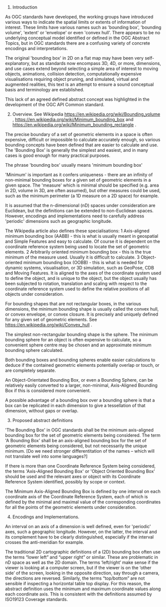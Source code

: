 1. Introduction 
 
As OGC standards have developed, the working groups have introduced various ways to indicate the spatial limits or extents of information of interest. These limits have various names such as 'bounding box', 'bounding volume', 'extent' or 'envelope' or even 'convex hull'. There appears to be no underlying conceptual model identified or defined in the OGC Abstract Topics, but in OGC standards there are a confusing variety of concrete encodings and interpretations.

The original 'bounding box' in 2D on a flat map may have been very self-explanatory, but as standards now encompass 3D, 4D, or more, dimensions, and use cases extend beyond selecting a simple area of interest to moving objects, animations, collision detection, computationally expensive visualisations requiring object pruning, and simulated, virtual and augmented realities, this text is an attempt to ensure a sound conceptual basis and terminology are established.

This lack of an agreed defined abstract concept was highlighted in the development of the OGC API Common standard.

2. Overview. See Wikipedia https://en.wikipedia.org/wiki/Bounding_volume ,  https://en.wikipedia.org/wiki/Minimum_bounding_box  and https://en.wikipedia.org/wiki/Minimum_bounding_rectangle .

The precise boundary of a set of geometric elements in a space is often expensive, difficult or impossible to calculate accurately enough, so various bounding concepts have been defined that are easier to calculate and use. The 'Bounding Box' is generally the simplest and easiest, and in many cases is good enough for many practical purposes.

The phrase 'bounding box' usually means 'minimum bounding box'

'Minimum' is important as it confers uniqueness - there are an infinity of non-minimal bounding boxes for a given set of geometric elements in a given space. The 'measure' which is minimal should be specified (e.g. area in 2D, volume in 3D, are often assumed), but other measures could be used, such as the minimum perimeter (a 1D measure on a 2D space) for example.

It is assumed that the n-dimensional (nD) spaces under consideration are Euclidean, but the definitions can be  extended to non-Euclidean spaces. However, encodings and implementations need to carefully address 'periodic' dimensions such as geographic longitude.

The Wikipedia article also defines these specialisations:
    1 Axis-aligned minimum bounding box (AABB) - this is what is usually meant in geospatial and Simple Features and easy to calculate. Of course it is dependent on the coordinate reference system being used to locate the set of geometric elements.
    2 Arbitrarily oriented minimum bounding box - this is the true minimum of the measure used. Usually it is difficult to calculate.
    3 Object-oriented minimum bounding box (OOBB) - this is what is needed for dynamic systems, visualisation, or 3D simulation, such as GeoPose, CDB and Moving Features. It is aligned to the axes of the coordinate system used to define the object, and is unique to the object, but the object usually has been subjected to rotation, translation and scaling with respect to the coordinate reference system used to define the relative positions of all objects under consideration.

For bounding shapes that are not rectangular boxes, in the various dimensions, the minimum bounding shape is usually called the convex hull, or convex envelope, or convex closure. It is precisely and uniquely defined for any given set of geometric elements. See https://en.wikipedia.org/wiki/Convex_hull .

The simplest non-rectangular bounding shape is the sphere. The minimum bounding sphere for an object is often expensive to calculate, so a convenient sphere centre may be chosen and an approximate minimum bounding sphere calculated.  

Both bounding boxes and bounding spheres enable easier calculations to deduce if the contained geometric elements potentially overlap or touch, or are completely separate. 

An Object-Orientated Bounding Box, or even a Bounding Sphere, can be relatively easily converted to a larger, non-minimal, Axis-Aligned Bounding Box if this is considered more convenient.

A possible advantage of a bounding box over a bounding sphere is that a box can be replicated in each dimension to give a tessellation of that dimension, without gaps or overlap.

3. Proposed abstract definitions

'The Bounding Box' in OGC standards shall be the minimum axis-aligned bounding box for the set of geometric elements being considered. The term 'A Bounding Box' shall  be an axis-aligned bounding box for the set of geometric elements being considered, but not necessarily the unique minimum.
[Do we need stronger differentitation of the names – which will not translate well into some languages?]

If there is more than one Coordinate Reference System being considered, the terms 'Axis-Aligned Bounding Box' or 'Object Oriented Bounding Box' should be used and the relevant axes or object with its Coordinate Reference System identified, possibly by scope or context. 

The Minimum Axis-Aligned Bounding Box is defined by one interval on each coordinate axis of the Coordinate Reference System, each of which is defined by the minimal and maximal value of the corresponding coordinates for all the points of the geometric elements under consideration.

4. Encodings and Implementations.

An interval on an axis of a dimension is well defined, even for 'periodic' axes, such a geographic longitude. However, on the latter, the interval and its complement have to be clearly distinguished, especially if the interval crosses the anti-meridian for example.

The traditional 2D cartographic definitions of a (2D) bounding  box often use the terms “lower left” and “upper right” or similar. These are problematic in nD space as well as the 2D domain. The terms ‘left/right’ make sense if the viewer is looking at a computer screen, but if the viewer is on the ‘other side’ of the screen, looking in the opposite direction, say through a  camera, the directions are reversed. Similarly, the terms “top/bottom” are not sensible if inspecting a horizontal table top display. For this reason, the abstract definition uses the minimum and maximum coordinate values along each coordinate axis. This is consistent with the definitions assumed by ISO19123 Coverage standards.
